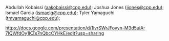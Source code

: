 Abdullah Kobaissi (aakobaissi@cpp.edu);
Joshua Jones (jjones@cpp.edu);
Ismael Garcia (ismaelg@cpp.edu);
Tyler Yamaguchi (tmyamaguchi@cpp.edu);

https://docs.google.com/presentation/d/1ivrSWrJFovyn-M3d5uiA-7IQWfdOy1KZs7nQbcCYHkE/edit?usp=sharing
